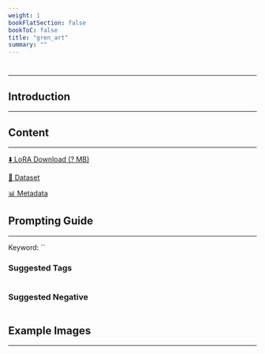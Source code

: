 ```yaml
---
weight: 1
bookFlatSection: false
bookToC: false
title: "gren_art"
summary: ""
---
```


<!--markdownlint-disable MD025 MD033 -->

# 

---

## Introduction

---


## Content

---

[⬇️ LoRA Download (? MB)]()

[📐 Dataset]()

[📊 Metadata]()

## Prompting Guide

---

Keyword: ``

### Suggested Tags

```md
```

### Suggested Negative

```md
```

## Example Images

---

<div class="image-grid">
  <div class="image-grid-container">
    <a href="">
    </a>
    <a href="">
    </a>
  </div>
</div>
